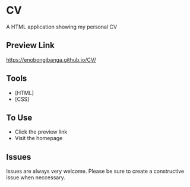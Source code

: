 # CV 
A HTML application showing my personal CV

## Preview Link

https://enobongibanga.github.io/CV/


## Tools

- [HTML]
- [CSS]



## To Use
- Click the preview link
- Visit the homepage



## Issues

Issues are always very welcome. Please be sure to create a constructive issue when neccessary.
